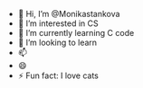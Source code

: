 - 👋 Hi, I’m @Monikastankova
- 👀 I’m interested in CS
- 🌱 I’m currently learning C code
- 💞️ I’m looking to learn
- 📫 
- 😄 
- ⚡ Fun fact: I love cats

<!---
Monikastankova/Monikastankova is a ✨ special ✨ repository because its `README.md` (this file) appears on your GitHub profile.
You can click the Preview link to take a look at your changes.
--->
